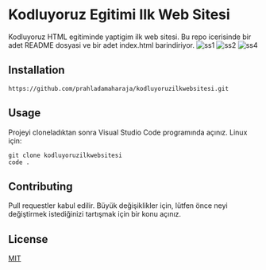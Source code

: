# Kodluyoruz Egitimi Ilk Web Sitesi
Kodluyoruz HTML egitiminde yaptigim ilk web sitesi. Bu repo icerisinde bir adet README dosyasi ve bir adet index.html barindiriyor.
![ss1](https://user-images.githubusercontent.com/111706176/187087713-0dd042d8-6358-4548-b1c8-a7d9092ac26c.png)
![ss2](https://user-images.githubusercontent.com/111706176/187087749-9bc12884-e864-4f05-8014-e7f0deaceb80.png)
![ss4](https://user-images.githubusercontent.com/111706176/187087767-3407642f-320c-4eff-bd3a-0e5b48079cc6.png)

## Installation
```
https://github.com/prahladamaharaja/kodluyoruzilkwebsitesi.git
```
## Usage
Projeyi cloneladıktan sonra Visual Studio Code programında açınız.
Linux için:
```
git clone kodluyoruzilkwebsitesi
code .
```
## Contributing
Pull requestler kabul edilir. Büyük değişiklikler için, lütfen önce neyi değiştirmek istediğinizi tartışmak için bir konu açınız.

## License
[MIT](https://choosealicense.com/licenses/mit/)
